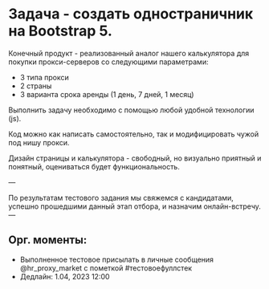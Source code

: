 # Задача - создать одностраничник на Bootstrap 5.

Конечный продукт - реализованный аналог нашего калькулятора для покупки прокси-серверов со следующими параметрами:

- 3 типа прокси
- 2 страны
- 3 варианта срока аренды (1 день, 7 дней, 1 месяц)

Выполнить задачу необходимо с помощью любой удобной технологии (js).

Код можно как написать самостоятельно, так и модифицировать чужой под нишу прокси.

Дизайн страницы и калькулятора - свободный, но визуально приятный и понятный, оцениваться будет функциональность.

—

По результатам тестового задания мы свяжемся с кандидатами, успешно прошедшими данный этап отбора, и назначим онлайн-встречу.
—

## Орг. моменты:

- Выполненное тестовое присылать в личные сообщения @hr_proxy_market с пометкой #тестовоефуллстек
- Дедлайн: 1.04, 2023 12:00
